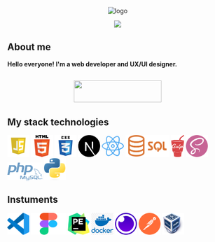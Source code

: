 <p align="center">
  <img width="800px" src="https://assets-global.website-files.com/608a88369ffab4f5de1ed321/63f35253b68fbb93f5aedf7b_JavaScript-code.jpeg" alt="logo" />
</p>


<p align="center"> <img src="https://user-images.githubusercontent.com/120065120/212209674-07b3685e-1127-4f42-9871-3a423d343fa2.svg" /> </p>


## About me


<strong>
  Hello everyone! I'm a web developer and UX/UI designer.
</strong>

##

<p align="center">
   <a href="https://www.behance.net/kostekhuszcza">
     <img width="200px" height="50px" src="https://img.shields.io/badge/Behance-black?style=for-the-badge&logo=Behance&logoColor=white"/>
  </a>
</p>


## My stack technologies

<div margin="20px">
  <img width="50px" height="50px" padding="10px" src="./logo/js.webp" alt="js" >
  <img width="50px" height="50px" padding="10px" src="./logo/html.png" alt="html" >
  <img width="50px" height="50px" padding="10px" src="./logo/css.webp" alt="css" >
  <img width="50px" height="50px" padding="10px" src="./logo/next.png" alt="next" >
  <img width="50px" height="50px" padding="10px" src="./logo/react.webp" alt="react" >
  <img width="100px" height="50px" padding="10px" src="./logo/sql.png" alt="sql" >
  <img width="30px" height="50px" padding="10px" src="./logo/gulp.png" alt="gulp" >
  <img width="50px" height="50px" padding="10px" src="./logo/scss.webp" alt="scss" >
  <img width="80px" height="40px" padding="10px" src="./logo/php.png" alt="php" >
  <img width="50px" height="50px" padding="10px" src="./logo/python.png" alt="py" >
</div>


## Instuments

<div margin="20px">
  <img width="50px" height="50px" padding="20px" src="./logo_instr/vscode.webp" alt="vscode" >
  <img width="80px" height="50px" padding="20px" src="./logo_instr/figma.png" alt="figma" >
  <img width="50px" height="50px" padding="20px" src="./logo_instr/pychamp.png" alt="pychamp" >
  <img width="50px" height="50px" padding="20px" src="./logo_instr/docker.png" alt="docker" >
  <img width="50px" height="50px" padding="20px" src="./logo_instr/insomnia.png" alt="ins" >
  <img width="50px" height="50px" padding="20px" src="./logo_instr/postman.png" alt="post" >
  <img width="50px" height="50px" padding="20px" src="./logo_instr/vb.png" alt="vb" >
</div>




<!--
**Konstans8/Konstans8** is a ✨ _special_ ✨ repository because its `README.md` (this file) appears on your GitHub profile.

Here are some ideas to get you started:

- 🔭 I’m currently working on ...
- 🌱 I’m currently learning ...
- 👯 I’m looking to collaborate on ...
- 🤔 I’m looking for help with ...
- 💬 Ask me about ...
- 📫 How to reach me: ...
- 😄 Pronouns: ...
- ⚡ Fun fact: ...
-->

